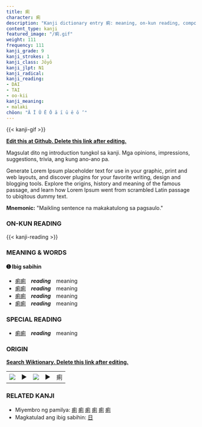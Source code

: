 ```yaml
---
title: 痢
character: 痢
description: "Kanji dictionary entry 痢: meaning, on-kun reading, compounds, origin, related kanji"
content_type: kanji
featured_image: "/痢.gif"
weight: 111
frequency: 111
kanji_grade: 9
kanji_strokes: 1
kanji_class: Jōyō
kanji_jlpt: N1
kanji_radical: 
kanji_reading: 
- DAI
- TAI
- oo-kii
kanji_meaning:
- malaki
chōon: "Ā Ī Ū Ē Ō ā ī ū ē ō ’"
---
```

[//]: # (Don't edit the line below. Kanji animated GIF code is automatically generated.)
{{< kanji-gif >}}

[//]: # (Edit below this line.)

**[Edit this at Github. Delete this link after editing.](https://github.com/tim0g/tim/tree/main/content/kanji/痢/index.md)**

Magsulat dito ng introduction tungkol sa kanji. Mga opinions, impressions, suggestions, trivia, ang kung ano-ano pa.

Generate Lorem Ipsum placeholder text for use in your graphic, print and web layouts, and discover plugins for your favorite writing, design and blogging tools. Explore the origins, history and meaning of the famous passage, and learn how Lorem Ipsum went from scrambled Latin passage to ubiqitous dummy text.
 
**Mnemonic:** "Maikling sentence na makakatulong sa pagsaulo."

### ON-KUN READING

[//]: # (Don't edit the line below. ON-KUN READING code is automatically generated.)
{{< kanji-reading >}}

### MEANING & WORDS

#### ➊ **Ibig sabihin**
  - [痢](../痢)[痢](../痢)　***reading***　meaning
  - [痢](../痢)[痢](../痢)　***reading***　meaning
  - [痢](../痢)[痢](../痢)　***reading***　meaning
  - [痢](../痢)[痢](../痢)　***reading***　meaning

### SPECIAL READING
  - [痢](../痢)[痢](../痢)　***reading***　meaning

### ORIGIN

**[Search Wiktionary. Delete this link after editing.](https://wiktionary.org/wiki/痢)**
<table class="kanji-table"><tr><td>
<img src="60px-痢-bronze.svg.png">
</td><td>▶</td><td>
<img src="60px-痢-oracle.svg.png">
</td><td>▶</td>
<td class="kanji-origin">痢</td>
</tr></table>

### RELATED KANJI
- Miyembro ng pamilya: [痢](../痢) [痢](../痢) [痢](../痢) [痢](../痢) [痢](../痢) [痢](../痢)
- Magkatulad ang ibig sabihin: [日](../日)
